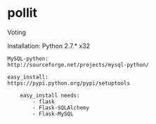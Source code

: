 pollit
======

Voting


Installation:
Python 2.7.* x32

	MySQL-python:
	http://sourceforge.net/projects/mysql-python/

	easy_install: 
	https://pypi.python.org/pypi/setuptools

		easy_install needs:
			- flask
			- Flask-SQLAlchemy
			- Flask-MySQL